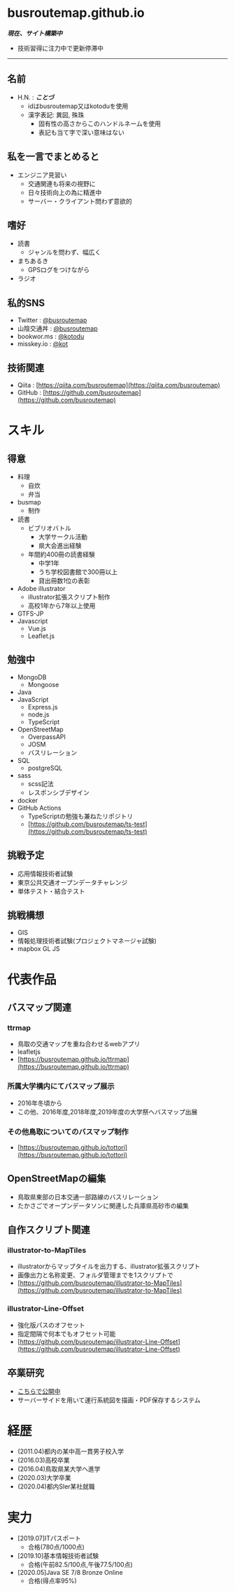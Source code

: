 # busroutemap.github.io
***現在、サイト構築中***
- 技術習得に注力中で更新停滞中

---

## 名前
- H.N. : ***ことづ***
    - idはbusroutemap又はkotoduを使用
    - 漢字表記: 異図, 殊珠
        - 固有性の高さからこのハンドルネームを使用
        - 表記も当て字で深い意味はない

## 私を一言でまとめると
- エンジニア見習い
    - 交通関連も将来の視野に
    - 日々技術向上の為に精進中
    - サーバー・クライアント問わず意欲的

## 嗜好
- 読書
    - ジャンルを問わず、幅広く
- まちあるき
    - GPSログをつけながら
- ラジオ

## 私的SNS
- Twitter : [@busroutemap](https://twitter.com/busroutemap)
- 山陰交通丼 : [@busroutemap](https://mstdn.sanin.link/@busroutemap)
- bookwor.ms : [@kotodu](https://bookwor.ms/@kotodu)
- misskey.io : [@kot](https://misskey.io/@kot)

## 技術関連
- Qiita : [https://qiita.com/busroutemap](https://qiita.com/busroutemap)
- GitHub : [https://github.com/busroutemap](https://github.com/busroutemap)

# スキル
## 得意
- 料理
    - 自炊
    - 弁当
- busmap
    - 制作
- 読書
    - ビブリオバトル
        - 大学サークル活動
        - 県大会進出経験
    - 年間約400冊の読書経験
        - 中学1年
        - うち学校図書館で300冊以上
        - 貸出冊数1位の表彰
- Adobe illustrator
    - illustrator拡張スクリプト制作
    - 高校1年から7年以上使用
- GTFS-JP
- Javascript
    - Vue.js
    - Leaflet.js

## 勉強中
- MongoDB
    - Mongoose
- Java
- JavaScript
    - Express.js
    - node.js
    - TypeScript
- OpenStreetMap
    - OverpassAPI
    - JOSM
    - バスリレーション
- SQL
    - postgreSQL
- sass
    - scss記法
    - レスポンシブデザイン
- docker
- GitHub Actions
    - TypeScriptの勉強も兼ねたリポジトリ
    - [https://github.com/busroutemap/ts-test](https://github.com/busroutemap/ts-test)

## 挑戦予定
- 応用情報技術者試験
- 東京公共交通オープンデータチャレンジ
- 単体テスト・結合テスト

## 挑戦構想
- GIS
- 情報処理技術者試験(プロジェクトマネージャ試験)
- mapbox GL JS

# 代表作品
## バスマップ関連
### ttrmap
- 鳥取の交通マップを重ね合わせるwebアプリ
- leafletjs
- [https://busroutemap.github.io/ttrmap](https://busroutemap.github.io/ttrmap)

### 所属大学構内にてバスマップ展示
- 2016年冬頃から
- この他、2016年度,2018年度,2019年度の大学祭へバスマップ出展

### その他鳥取についてのバスマップ制作
- [https://busroutemap.github.io/tottori](https://busroutemap.github.io/tottori)

## OpenStreetMapの編集
- 鳥取県東部の日本交通一部路線のバスリレーション
- たかさごでオープンデータソンに関連した兵庫県高砂市の編集

## 自作スクリプト関連
### illustrator-to-MapTiles
- illustratorからマップタイルを出力する、illustrator拡張スクリプト
- 画像出力と名称変更、フォルダ管理までを1スクリプトで
- [https://github.com/busroutemap/illustrator-to-MapTiles](https://github.com/busroutemap/illustrator-to-MapTiles)

### illustrator-Line-Offset
- 強化版パスのオフセット
- 指定間隔で何本でもオフセット可能
- [https://github.com/busroutemap/illustrator-Line-Offset](https://github.com/busroutemap/illustrator-Line-Offset)


## 卒業研究
- [こちらで公開中](https://github.com/busroutemap/Bus-Stops-Information-from-GTFS)
- サーバーサイドを用いて運行系統図を描画・PDF保存するシステム

# 経歴
- (2011.04)都内の某中高一貫男子校入学
- (2016.03)高校卒業
- (2016.04)鳥取県某大学へ進学
- (2020.03)大学卒業
- (2020.04)都内SIer某社就職

# 実力
- [2019.07]ITパスポート
    - 合格(780点/1000点)
- [2019.10]基本情報技術者試験
    - 合格(午前82.5/100点,午後77.5/100点)
- [2020.05]Java SE 7/8 Bronze Online
    - 合格(得点率95%)
